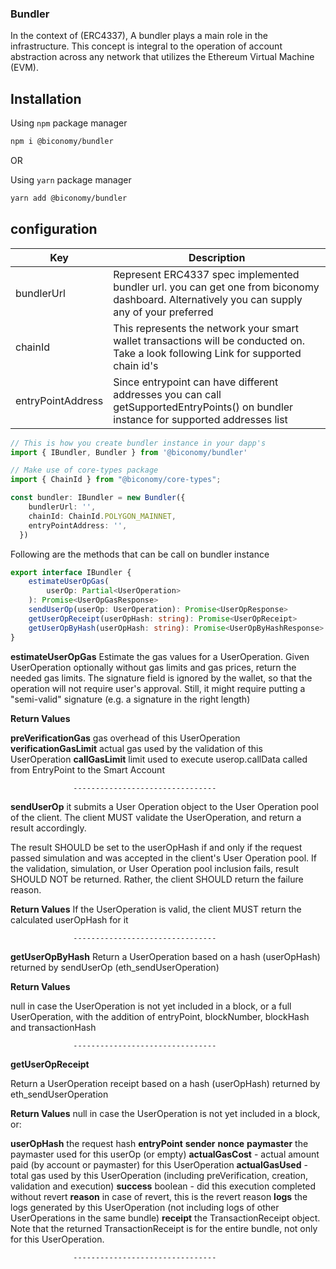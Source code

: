 ### Bundler

In the context of  (ERC4337), A bundler plays a main role in the infrastructure. This concept is integral to the operation of account abstraction across any network that utilizes the Ethereum Virtual Machine (EVM). 

## Installation

Using `npm` package manager

```bash
npm i @biconomy/bundler
```

OR

Using `yarn` package manager

```bash
yarn add @biconomy/bundler
```

## configuration
| Key                | Description |
| -------------------| ------------- |
| bundlerUrl         | Represent ERC4337 spec implemented bundler url. you can get one from biconomy dashboard. Alternatively you can supply any of your preferred|
| chainId            | This represents the network your smart wallet transactions will be conducted on. Take a look following Link for supported chain id's |
| entryPointAddress  | Since entrypoint can have different addresses you can call getSupportedEntryPoints() on bundler instance for supported addresses list|

```typescript
// This is how you create bundler instance in your dapp's
import { IBundler, Bundler } from '@biconomy/bundler'

// Make use of core-types package
import { ChainId } from "@biconomy/core-types";

const bundler: IBundler = new Bundler({
    bundlerUrl: '',      
    chainId: ChainId.POLYGON_MAINNET,
    entryPointAddress: '',
  })
```
Following are the methods that can be call on bundler instance

```typescript
export interface IBundler {
    estimateUserOpGas(
        userOp: Partial<UserOperation>
    ): Promise<UserOpGasResponse>
    sendUserOp(userOp: UserOperation): Promise<UserOpResponse>
    getUserOpReceipt(userOpHash: string): Promise<UserOpReceipt>
    getUserOpByHash(userOpHash: string): Promise<UserOpByHashResponse>
}
```

**estimateUserOpGas**
Estimate the gas values for a UserOperation. Given UserOperation optionally without gas limits and gas prices, return the needed gas limits. The signature field is ignored by the wallet, so that the operation will not require user's approval. Still, it might require putting a "semi-valid" signature (e.g. a signature in the right length)

**Return Values**

**preVerificationGas** gas overhead of this UserOperation
**verificationGasLimit** actual gas used by the validation of this UserOperation
**callGasLimit** limit used to execute userop.callData called from EntryPoint to the Smart Account
                  
                  --------------------------------

**sendUserOp**
it submits a User Operation object to the User Operation pool of the client. The client MUST validate the UserOperation, and return a result accordingly.

The result SHOULD be set to the userOpHash if and only if the request passed simulation and was accepted in the client's User Operation pool. If the validation, simulation, or User Operation pool inclusion fails, result SHOULD NOT be returned. Rather, the client SHOULD return the failure reason.

**Return Values**
If the UserOperation is valid, the client MUST return the calculated userOpHash for it

                  --------------------------------


**getUserOpByHash**
Return a UserOperation based on a hash (userOpHash) returned by sendUserOp (eth_sendUserOperation)

**Return Values**

null in case the UserOperation is not yet included in a block, or a full UserOperation, with the addition of entryPoint, blockNumber, blockHash and transactionHash
               
                  --------------------------------

**getUserOpReceipt**

Return a UserOperation receipt based on a hash (userOpHash) returned by eth_sendUserOperation

**Return Values**
null in case the UserOperation is not yet included in a block, or:

**userOpHash** the request hash
**entryPoint**
**sender**
**nonce**
**paymaster** the paymaster used for this userOp (or empty)
**actualGasCost** - actual amount paid (by account or paymaster) for this UserOperation
**actualGasUsed** - total gas used by this UserOperation (including preVerification, creation, validation and execution)
**success** boolean - did this execution completed without revert
**reason** in case of revert, this is the revert reason
**logs** the logs generated by this UserOperation (not including logs of other UserOperations in the same bundle)
**receipt** the TransactionReceipt object. Note that the returned TransactionReceipt is for the entire bundle, not only for this UserOperation.
 
                  --------------------------------





